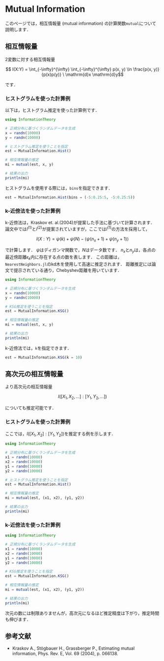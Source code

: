 # Mutual Information

このページでは，相互情報量 (mutual information) の計算関数`mutual`について説明します．

## 相互情報量

2変数に対する相互情報量
```math
    I(X:Y) = \int_{-\infty}^{\infty} \int_{-\infty}^{\infty} p(x, y) \ln \frac{p(x, y)}{p(x)p(y)} \ \mathrm{d}x \mathrm{d}y
```
です．

### ヒストグラムを使った計算例

以下は，ヒストグラム推定を使った計算例です．

```julia
using InformationTheory

# 正規分布に基づくランダムデータを生成
x = randn(10000)
y = randn(10000)

# ヒストグラム推定を使うことを指定
est = MutualInformation.Hist()

# 相互情報量の推定
mi = mutual(est, x, y)

# 結果の出力
println(mi)
```

ヒストグラムを使用する際には，`bins`を指定できます．

```julia
est = MutualInformation.Hist(bins = (-5:0.25:5, -5:0.25:5))
```

### k-近傍法を使った計算例

k-近傍法は，Kraskov et. al.(2004)が提案した手法に基づいて計算されます．
論文中では$I^{(1)}$と$I^{(2)}$が提案されていますが，ここでは$I^{(1)}$の方法を採用して，
```math
    I(X:Y) = \psi(k) + \psi(N)- \langle \psi(n_x + 1) + \psi(n_y + 1) \rangle
```
で計算します．
$\psi$はディガンマ関数で，$N$はデータ数です．
$n_x$と$n_y$は，各点の最近傍距離$\epsilon_k$内に存在する点の数を表します．
この距離は，`NearestNeighbors.jl`のkd木を使用して高速に推定されます．
距離推定には論文で提示されている通り，Chebyshev距離を用いています．

```julia
using InformationTheory

# 正規分布に基づくランダムデータを生成
x = randn(10000)
y = randn(10000)

# KSG推定を使うことを指定
est = MutualInformation.KSG()

# 相互情報量の推定
mi = mutual(est, x, y)

# 結果の出力
println(mi)
```

k-近傍法では，`k`を指定できます．
```julia
est = MutualInformation.KSG(k = 10)
```

## 高次元の相互情報量

より高次元の相互情報量
```math
    I([X_1, X_2, \dots] : [Y_1, Y_2, \dots])
```
についても推定可能です．

### ヒストグラムを使った計算例

ここでは，$I([X_1, X_2]:[Y_1,Y_2])$を推定する例を示します．

```julia
using InformationTheory

# 正規分布に基づくランダムデータを生成
x1 = randn(10000)
x2 = randn(10000)
y1 = randn(10000)
y2 = randn(10000)

# ヒストグラム推定を使うことを指定
est = MutualInformation.Hist()

# 相互情報量の推定
mi = mutual(est, (x1, x2), (y1, y2))

# 結果の出力
println(mi)
```

### k-近傍法を使った計算例

```julia
using InformationTheory

# 正規分布に基づくランダムデータを生成
x1 = randn(10000)
x2 = randn(10000)
y1 = randn(10000)
y2 = randn(10000)

# KSG推定を使うことを指定
est = MutualInformation.KSG()

# 相互情報量の推定
mi = mutual(est, (x1, x2), (y1, y2))

# 結果の出力
println(mi)
```

次元の数には制限ありませんが，高次元になるほど推定精度は下がり，推定時間も伸びます．

## 参考文献

- Kraskov A., Stögbauer H., Grassberger P., Estimating mutual information, Phys. Rev. E, Vol. 69 (2004), p. 066138.
